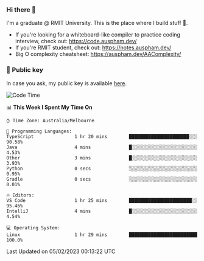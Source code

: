 ### Hi there 👋

I'm a graduate @ RMIT University. This is the place where I build stuff 👀. 

- If you're looking for a whiteboard-like compiler to practice coding interview, check out: https://code.auspham.dev/
- If you're RMIT student, check out: https://notes.auspham.dev/
- Big O complexity cheatsheet: https://auspham.dev/AAComplexity/

### 🔑 Public key

In case you ask, my public key is available [here](https://public.auspham.dev/).

<!--START_SECTION:waka-->
![Code Time](http://img.shields.io/badge/Code%20Time-940%20hrs%2011%20mins-blue)

📊 **This Week I Spent My Time On** 

```text
⌚︎ Time Zone: Australia/Melbourne

💬 Programming Languages: 
TypeScript               1 hr 20 mins        ██████████████████████░░░   90.58% 
Java                     4 mins              █░░░░░░░░░░░░░░░░░░░░░░░░   4.53% 
Other                    3 mins              █░░░░░░░░░░░░░░░░░░░░░░░░   3.93% 
Python                   0 secs              ░░░░░░░░░░░░░░░░░░░░░░░░░   0.95% 
Gradle                   0 secs              ░░░░░░░░░░░░░░░░░░░░░░░░░   0.01%

🔥 Editors: 
VS Code                  1 hr 25 mins        ███████████████████████░░   95.46% 
IntelliJ                 4 mins              █░░░░░░░░░░░░░░░░░░░░░░░░   4.54%

💻 Operating System: 
Linux                    1 hr 29 mins        █████████████████████████   100.0%

```


 Last Updated on 05/02/2023 00:13:22 UTC
<!--END_SECTION:waka-->

<!--
**rockmanvnx6/rockmanvnx6** is a ✨ _special_ ✨ repository because its `README.md` (this file) appears on your GitHub profile.

Here are some ideas to get you started:

- 🔭 I’m currently working on ...
- 🌱 I’m currently learning ...
- 👯 I’m looking to collaborate on ...
- 🤔 I’m looking for help with ...
- 💬 Ask me about ...
- 📫 How to reach me: ...
- 😄 Pronouns: ...
- ⚡ Fun fact: ...
-->
